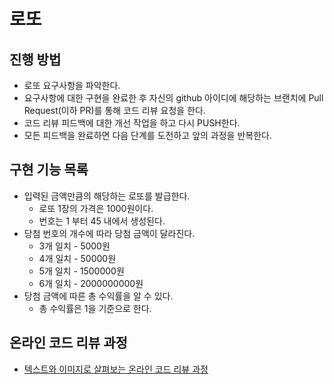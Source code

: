 # 로또
## 진행 방법
* 로또 요구사항을 파악한다.
* 요구사항에 대한 구현을 완료한 후 자신의 github 아이디에 해당하는 브랜치에 Pull Request(이하 PR)를 통해 코드 리뷰 요청을 한다.
* 코드 리뷰 피드백에 대한 개선 작업을 하고 다시 PUSH한다.
* 모든 피드백을 완료하면 다음 단계를 도전하고 앞의 과정을 반복한다.

## 구현 기능 목록
* 입력된 금액만큼의 해당하는 로또를 발급한다.
  * 로또 1장의 가격은 1000원이다.
  * 번호는 1 부터 45 내에서 생성된다.  
* 당첨 번호의 개수에 따라 당첨 금액이 달라진다.
  * 3개 일치 - 5000원
  * 4개 일치 - 50000원
  * 5개 일치 - 1500000원
  * 6개 일치 - 2000000000원
* 당첨 금액에 따른 총 수익률을 알 수 있다.
  * 총 수익률은 1을 기준으로 한다. 
    

## 온라인 코드 리뷰 과정
* [텍스트와 이미지로 살펴보는 온라인 코드 리뷰 과정](https://github.com/next-step/nextstep-docs/tree/master/codereview)